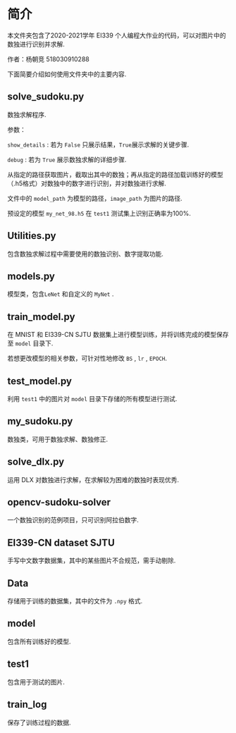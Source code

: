 # 简介

本文件夹包含了2020-2021学年 EI339 个人编程大作业的代码，可以对图片中的数独进行识别并求解. 

作者：杨朝竞 518030910288

下面简要介绍如何使用文件夹中的主要内容.

## solve_sudoku.py

数独求解程序.

参数：

`show_details` : 若为 `False` 只展示结果，`True`展示求解的关键步骤.

`debug` : 若为 `True` 展示数独求解的详细步骤.

从指定的路径获取图片，截取出其中的数独；再从指定的路径加载训练好的模型（.h5格式）对数独中的数字进行识别，并对数独进行求解.

文件中的 `model_path` 为模型的路径，`image_path` 为图片的路径.

预设定的模型 `my_net_98.h5` 在 `test1` 测试集上识别正确率为100%.

## Utilities.py

包含数独求解过程中需要使用的数独识别、数字提取功能.

## models.py

模型类，包含`LeNet` 和自定义的 `MyNet` . 

## train_model.py

在 MNIST 和 EI339-CN SJTU 数据集上进行模型训练，并将训练完成的模型保存至 `model` 目录下.

若想更改模型的相关参数，可针对性地修改 `BS` , `lr` ,  `EPOCH`.

## test_model.py

利用 `test1` 中的图片对 `model` 目录下存储的所有模型进行测试.

## my_sudoku.py

数独类，可用于数独求解、数独修正.

## solve_dlx.py

运用 DLX 对数独进行求解，在求解较为困难的数独时表现优秀.

## opencv-sudoku-solver

一个数独识别的范例项目，只可识别阿拉伯数字.

## EI339-CN dataset SJTU

手写中文数字数据集，其中的某些图片不合规范，需手动剔除.

## Data

存储用于训练的数据集，其中的文件为 `.npy` 格式.

## model

包含所有训练好的模型.

## test1

包含用于测试的图片.

## train_log

保存了训练过程的数据.

